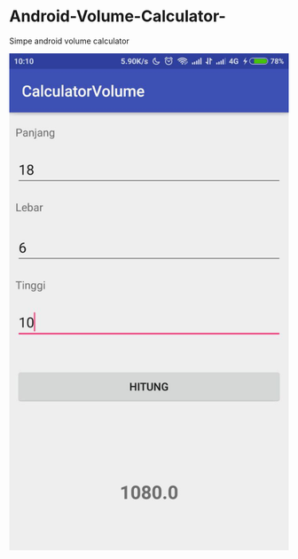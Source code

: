 # Android-Volume-Calculator-
Simpe android volume calculator 

![Screenshot](photo_2018-09-13_10-19-02.jpg)
